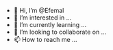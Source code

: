 - 👋 Hi, I’m @Efemal
- 👀 I’m interested in ...
- 🌱 I’m currently learning ...
- 💞️ I’m looking to collaborate on ...
- 📫 How to reach me ...

<!---
Efemal/Efemal is a ✨ special ✨ repository because its `README.md` (this file) appears on your GitHub profile.
You can click the Preview link to take a look at your changes.
--->
